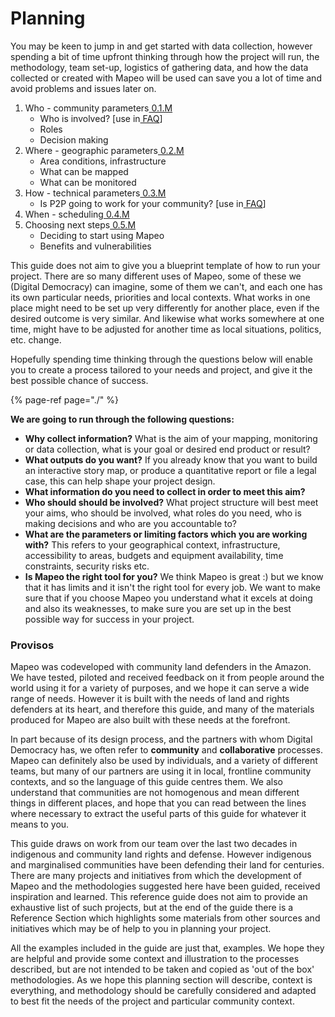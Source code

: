 # Planning

You may be keen to jump in and get started with data collection, however spending a bit of time upfront thinking through how the project will run, the methodology, team set-up, logistics of gathering data, and how the data collected or created with Mapeo will be used can save you a lot of time and avoid problems and issues later on. 

1. Who - community parameters[ 0.1.M](https://www.notion.so/0-1-M-c06a101b52a34ea8a3dc3ece2c2f72c6)
   * Who is involved? \[use in[ FAQ](https://www.notion.so/Wireframe-for-docs-mapeo-app-edcc2eeb82d7460f911a15411065bdef)\]
   * Roles
   * Decision making
2. Where - geographic parameters[ 0.2.M](https://www.notion.so/0-2-M-175b053b94ad4180b231ab988ac27fbd)
   * Area conditions, infrastructure
   * What can be mapped
   * What can be monitored
3. How - technical parameters[ 0.3.M](https://www.notion.so/0-3-M-5d1f0e57650b43ccb492386a2d25514f)
   * Is P2P going to work for your community? \[use in[ FAQ](https://www.notion.so/Wireframe-for-docs-mapeo-app-edcc2eeb82d7460f911a15411065bdef)\]
4. When - scheduling[ 0.4.M](https://www.notion.so/0-4-M-ad64d5125bca42e98d0f70e059e0167a)
5. Choosing next steps[ 0.5.M](https://www.notion.so/0-5-M-d723a98a70e64f5b95ac5dee30d79a84)
   * Deciding to start using Mapeo
   * Benefits and vulnerabilities

This guide does not aim to give you a blueprint template of how to run your project. There are so many different uses of Mapeo, some of these we \(Digital Democracy\) can imagine, some of them we can't, and each one has its own particular needs, priorities and local contexts. What works in one place might need to be set up very differently for another place, even if the desired outcome is very similar. And likewise what works somewhere at one time, might have to be adjusted for another time as local situations, politics, etc. change. 

Hopefully spending time thinking through the questions below will enable you to create a process tailored to your needs and project, and give it the best possible chance of success.  

{% page-ref page="./" %}

**We are going to run through the following questions:**

* **Why collect information?** What is the aim of your mapping, monitoring or data collection, what is your goal or desired end product or result?
* **What outputs do you want?** If you already know that you want to build an interactive story map, or produce a quantitative report or file a legal case, this can help shape your project design.
* **What information do you need to collect in order to meet this aim?** 
* **Who should should be involved?** What project structure will best meet your aims, who should be involved, what roles do you need, who is making decisions and who are you accountable to? 
* **What are the parameters or limiting factors which you are working with?** This refers to your geographical context, infrastructure, accessibility to areas, budgets and equipment availability, time constraints, security risks etc.
* **Is Mapeo the right tool for you?** We think Mapeo is great :\) but we know that it has limits and it isn't the right tool for every job. We want to make sure that if you choose Mapeo you understand what it excels at doing and also its weaknesses, to make sure you are set up in the best possible way for success in your project.  

### Provisos

Mapeo was codeveloped with community land defenders in the Amazon. We have tested, piloted and received feedback on it from people around the world using it for a variety of purposes, and we hope it can serve a wide range of needs. However it is built with the needs of land and rights defenders at its heart, and therefore this guide, and many of the materials produced for Mapeo are also built with these needs at the forefront.

In part because of its design process, and the partners with whom Digital Democracy has, we often refer to **community** and **collaborative** processes. Mapeo can definitely also be used by individuals, and a variety of different teams, but many of our partners are using it in local, frontline community contexts, and so the language of this guide centres them. We also understand that communities are not homogenous and mean different things in different places, and hope that you can read between the lines where necessary to extract the useful parts of this guide for whatever it means to you.

This guide draws on work from our team over the last two decades in indigenous and community land rights and defense. However indigenous and marginalised communities have been defending their land for centuries. There are many projects and initiatives from which the development of Mapeo and the methodologies suggested here have been guided, received inspiration and learned. This reference guide does not aim to provide an exhaustive list of such projects, but at the end of the guide there is a Reference Section which highlights some materials from other sources and initiatives which may be of help to you in planning your project. 

All the examples included in the guide are just that, examples. We hope they are helpful and provide some context and illustration to the processes described, but are not intended to be taken and copied as 'out of the box' methodologies. As we hope this planning section will describe, context is everything, and methodology should be carefully considered and adapted to best fit the needs of the project and particular community context.

